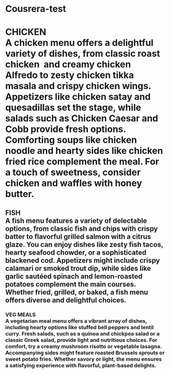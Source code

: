 # Cousrera-test
<!doctype html>
<html>
  <head>
  <title>OUR MENU</title>
  </head>
  <body>
  <h1>
  <a>CHICKEN</a>
  <div>A chicken menu offers a delightful variety of dishes, from classic roast chicken&nbsp; and creamy chicken Alfredo to zesty chicken tikka masala and crispy chicken wings. Appetizers like chicken satay and quesadillas set the stage, while salads such as Chicken Caesar and Cobb provide fresh options. Comforting soups like chicken noodle and hearty sides like chicken fried rice complement the meal. For a touch of sweetness, consider chicken and waffles with honey butter.</div>
  </h1>
  <h2>
  <a>FISH</a>
  <div>A fish menu features a variety of delectable options, from classic fish and chips with crispy batter to flavorful grilled salmon with a citrus glaze. You can enjoy dishes like zesty fish tacos, hearty seafood chowder, or a sophisticated blackened cod. Appetizers might include crispy calamari or smoked trout dip, while sides like garlic sautéed spinach and lemon-roasted potatoes complement the main courses. Whether fried, grilled, or baked, a fish menu offers diverse and delightful choices.
  </div>
  </h2>
  <h3>
  <a>VEG MEALS</a>
  <div>A vegetarian meal menu offers a vibrant array of dishes, including hearty options like stuffed bell peppers and lentil curry. Fresh salads, such as a quinoa and chickpea salad or a classic Greek salad, provide light and nutritious choices. For comfort, try a creamy mushroom risotto or vegetable lasagna. Accompanying sides might feature roasted Brussels sprouts or sweet potato fries. Whether savory or light, the menu ensures a satisfying experience with flavorful, plant-based delights.</div>
  </h3>
  </body>
  </html>
